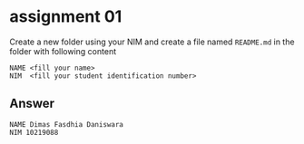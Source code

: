 
# assignment 01
Create a new folder using your NIM and create a file named `README.md` in the folder with following content

```
NAME <fill your name>
NIM  <fill your student identification number>
```

## Answer
```
NAME Dimas Fasdhia Daniswara
NIM 10219088
